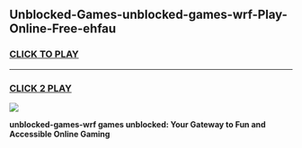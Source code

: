 
## Unblocked-Games-unblocked-games-wrf-Play-Online-Free-ehfau
<h3>
<a href="https://premium76.site?title=unblocked-games-wrf&ref=26A">CLICK TO PLAY</a></h3>
<hr>

<h3>
<a href="https://premium76.site?title=unblocked-games-wrf&ref=26A">CLICK 2 PLAY</a>
  
</h3>

<a href="https://premium76.site?title=unblocked-games-wrf&ref=26A"><img src="https://clearcache.store/games.png"></a>


**unblocked-games-wrf games unblocked: Your Gateway to Fun and Accessible Online Gaming**
